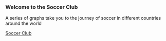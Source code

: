 
### Welcome to the Soccer Club

A series of graphs take you to the journey of soccer in different countries around the world


[Soccer Club](https://varunuiuc.github.io/DataVisualization/DataGraph/WebContent/DataGraph.html)


